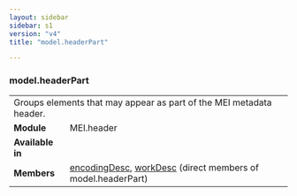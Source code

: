 ```yaml
---
layout: sidebar
sidebar: s1
version: "v4"
title: "model.headerPart"

---
```


<div class="classSpec model">
   <h3 id="model.headerPart">model.headerPart</h3>
   <table class="wovenodd">
      <tr>
         <td colspan="2" class="wovenodd-col2">Groups elements that may appear as part of the MEI metadata header.</td>
      </tr>
      <tr>
         <td class="wovenodd-col1"><strong>Module</strong></td>
         <td class="wovenodd-col2">MEI.header</td>
      </tr>
      <tr>
         <td class="wovenodd-col1"><strong>Available in</strong></td>
         <td class="wovenodd-col2">
            <div class="parent"></div>
         </td>
      </tr>
      <tr>
         <td class="wovenodd-col1"><strong>Members</strong></td>
         <td class="wovenodd-col2">
            <div class="parent">
               <div><a class="link_odd_elementSpec" href="{{ site.baseurl }}/{{ page.version }}/elements/encodingDesc.html">encodingDesc</a>, <a class="link_odd_elementSpec" href="{{ site.baseurl }}/{{ page.version }}/elements/workDesc.html">workDesc</a> (direct members of model.headerPart)
               </div>
            </div>
         </td>
      </tr>
   </table>
</div>